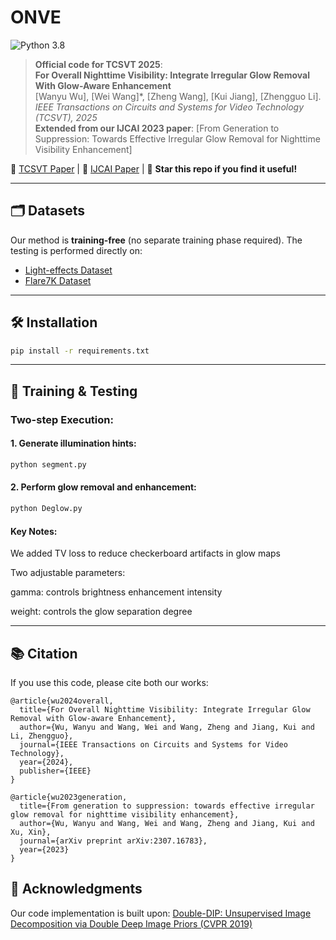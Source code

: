 # ONVE

![Python 3.8](https://img.shields.io/badge/python-3.8-blue.svg)

> **Official code for TCSVT 2025**:  
> **For Overall Nighttime Visibility: Integrate Irregular Glow Removal With Glow-Aware Enhancement**  
> [Wanyu Wu], [Wei Wang]*, [Zheng Wang], [Kui Jiang], [Zhengguo Li]. 
> *IEEE Transactions on Circuits and Systems for Video Technology (TCSVT), 2025*  
> **Extended from our IJCAI 2023 paper**: [From Generation to Suppression: Towards Effective Irregular Glow Removal for
Nighttime Visibility Enhancement]  

📄 [TCSVT Paper](https://ieeexplore.ieee.org/abstract/document/10685529) | 📄 [IJCAI Paper](https://ieeexplore.ieee.org/abstract/document/10685529) | 🌟 **Star this repo if you find it useful!**

---

## 🗂️ Datasets
Our method is **training-free** (no separate training phase required). The testing is performed directly on:
- [Light-effects Dataset]([http://cvlab.postech.ac.kr/research/illumination_enhancement/](https://github.com/jinyeying/night-enhancement))
- [Flare7K Dataset](https://github.com/ykdai/Flare7K)

---

## 🛠️ Installation
```bash
pip install -r requirements.txt
```
---

## 🚀 Training & Testing

### Two-step Execution:

#### 1. Generate illumination hints:
```bash
python segment.py
```

#### 2. Perform glow removal and enhancement:
```bash
python Deglow.py
```
#### Key Notes:
We added TV loss to reduce checkerboard artifacts in glow maps

Two adjustable parameters:

gamma: controls brightness enhancement intensity

weight: controls the glow separation degree

---

## 📚 Citation
If you use this code, please cite both our works:
```
@article{wu2024overall,
  title={For Overall Nighttime Visibility: Integrate Irregular Glow Removal with Glow-aware Enhancement},
  author={Wu, Wanyu and Wang, Wei and Wang, Zheng and Jiang, Kui and Li, Zhengguo},
  journal={IEEE Transactions on Circuits and Systems for Video Technology},
  year={2024},
  publisher={IEEE}
}

@article{wu2023generation,
  title={From generation to suppression: towards effective irregular glow removal for nighttime visibility enhancement},
  author={Wu, Wanyu and Wang, Wei and Wang, Zheng and Jiang, Kui and Xu, Xin},
  journal={arXiv preprint arXiv:2307.16783},
  year={2023}
}
```

## 🙏 Acknowledgments
Our code implementation is built upon:
[Double-DIP: Unsupervised Image Decomposition via Double Deep Image Priors (CVPR 2019)](https://openaccess.thecvf.com/content_CVPR_2019/papers/Gandelsman_Double-DIP_Unsupervised_Image_Decomposition_via_Coupled_Deep-Image-Priors_CVPR_2019_paper.pdf)

